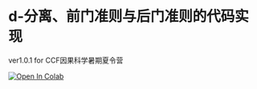# d-分离、前门准则与后门准则的代码实现

ver1.0.1 for CCF因果科学暑期夏令营

[![Open In Colab](https://colab.research.google.com/assets/colab-badge.svg)](https://colab.research.google.com/github/L-F-Z/BackDoor-FrontDoor/blob/main/BackDoor-FrontDoor.ipynb)
